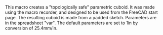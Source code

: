 This macro creates a "topologically safe" parametric cuboid. It was made using the macro recorder, and designed to be used from the FreeCAD start page. The resulting cuboid is made from a padded sketch. Parameters are in the spreadsheet "var". The default parameters are set to 1in by conversion of 25.4mm/in.
